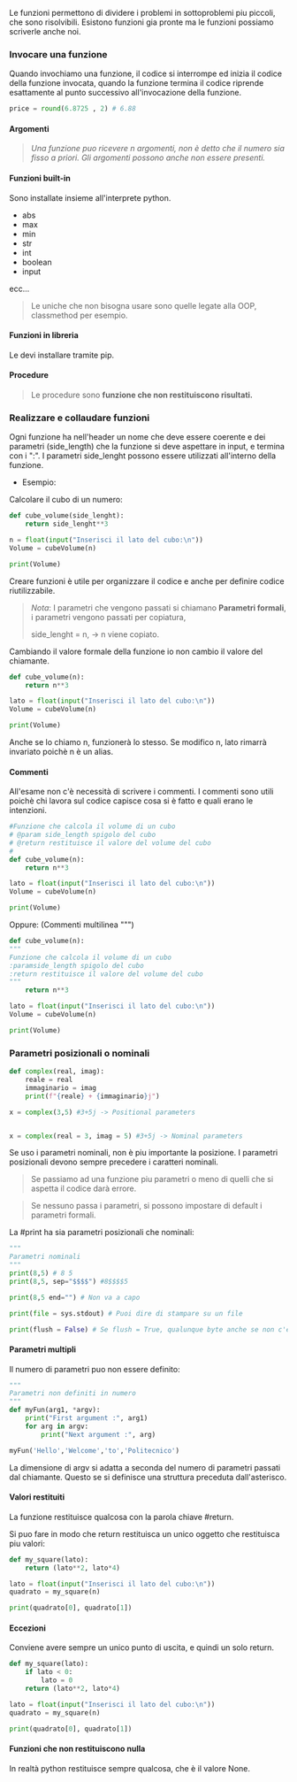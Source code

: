 
Le funzioni permettono di dividere i problemi in sottoproblemi piu piccoli, che sono risolvibili.
Esistono funzioni gia pronte ma le funzioni possiamo scriverle anche noi.

### Invocare una funzione

Quando invochiamo una funzione, il codice si interrompe ed inizia il codice della funzione invocata, quando la funzione termina il codice riprende esattamente al punto successivo all'invocazione della funzione.

```python
price = round(6.8725 , 2) # 6.88
```

#### Argomenti

>_Una funzione puo ricevere n argomenti, non è detto che il numero sia fisso a priori._
  _Gli argomenti possono anche non essere presenti._


#### Funzioni built-in

Sono installate insieme all'interprete python.

- abs
- max
- min
- str
- int
- boolean
- input

ecc...

>Le uniche che non bisogna usare sono quelle legate alla OOP, classmethod per esempio.

#### Funzioni in libreria

Le devi installare tramite pip.

#### Procedure

>Le procedure sono **funzione che non restituiscono risultati.**

### Realizzare e collaudare funzioni

Ogni funzione ha nell'header un nome che deve essere coerente e dei parametri (side_length) che la funzione si deve aspettare in input, e termina con i ":".
I parametri side_lenght possono essere utilizzati all'interno della funzione.

- Esempio:

Calcolare il cubo di un numero:
```python
def cube_volume(side_lenght):
	return side_lenght**3

n = float(input("Inserisci il lato del cubo:\n"))
Volume = cubeVolume(n)

print(Volume)
```

Creare funzioni è utile per organizzare il codice e anche per definire codice riutilizzabile.

>_Nota_: I parametri che vengono passati si chiamano **Parametri formali**, i parametri vengono passati per copiatura, 
>
>side_lenght = n, -> n viene copiato.

Cambiando il valore formale della funzione io non cambio il valore del chiamante.

```python
def cube_volume(n):
	return n**3

lato = float(input("Inserisci il lato del cubo:\n"))
Volume = cubeVolume(n)

print(Volume)
```
Anche se lo chiamo n, funzionerà lo stesso.
Se modifico n, lato rimarrà invariato poichè n è un alias. 

#### Commenti

All'esame non c'è necessità di scrivere i commenti.
I commenti sono utili poichè chi lavora sul codice capisce cosa si è fatto e quali erano le intenzioni.

```python
#Funzione che calcola il volume di un cubo
# @param side_length spigolo del cubo
# @return restituisce il valore del volume del cubo
#
def cube_volume(n):
	return n**3

lato = float(input("Inserisci il lato del cubo:\n"))
Volume = cubeVolume(n)

print(Volume)
```

Oppure: (Commenti multilinea """)

```python
def cube_volume(n):
"""
Funzione che calcola il volume di un cubo
:paramside_length spigolo del cubo
:return restituisce il valore del volume del cubo
"""
	return n**3

lato = float(input("Inserisci il lato del cubo:\n"))
Volume = cubeVolume(n)

print(Volume)
```

### Parametri posizionali o nominali

```python
def complex(real, imag):
	reale = real
	immaginario = imag
	print(f"{reale} + {immaginario}j")

x = complex(3,5) #3+5j -> Positional parameters


x = complex(real = 3, imag = 5) #3+5j -> Nominal parameters
```

Se uso i parametri nominali, non è piu importante la posizione.
I parametri posizionali devono sempre precedere i caratteri nominali.

>Se passiamo ad una funzione piu parametri o meno di quelli che si aspetta il codice darà errore.

>Se nessuno passa i parametri, si possono impostare di default i parametri formali.

La #print ha sia parametri posizionali che nominali:

```python
"""
Parametri nominali
"""
print(8,5) # 8 5
print(8,5, sep="$$$$") #8$$$$5

print(8,5 end="") # Non va a capo

print(file = sys.stdout) # Puoi dire di stampare su un file

print(flush = False) # Se flush = True, qualunque byte anche se non c'è un terminatore di riga, questo verrà stampato.
```
#### Parametri multipli

Il numero di parametri puo non essere definito:

```python
"""
Parametri non definiti in numero
"""
def myFun(arg1, *argv):
	print("First argument :", arg1)
	for arg in argv:
		print("Next argument :", arg)

myFun('Hello','Welcome','to','Politecnico')
```

La dimensione di argv si adatta a seconda del numero di parametri passati dal chiamante.
Questo se si definisce una struttura preceduta dall'asterisco.

#### Valori restituiti

La funzione restituisce qualcosa con la parola chiave #return.

Si puo fare in modo che return restituisca un unico oggetto che restituisca piu valori:

```python
def my_square(lato):
	return (lato**2, lato*4)

lato = float(input("Inserisci il lato del cubo:\n"))
quadrato = my_square(n)

print(quadrato[0], quadrato[1])
```

#### Eccezioni

Conviene avere sempre un unico punto di uscita, e quindi un solo return.

```python
def my_square(lato):
	if lato < 0:
		lato = 0
	return (lato**2, lato*4)

lato = float(input("Inserisci il lato del cubo:\n"))
quadrato = my_square(n)

print(quadrato[0], quadrato[1])
```

#### Funzioni che non restituiscono nulla

In realtà python restituisce sempre qualcosa, che è il valore None.
